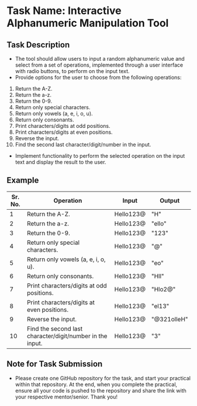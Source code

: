 # Task Name: Interactive Alphanumeric Manipulation Tool

## Task Description
- The tool should allow users to input a random alphanumeric value and select from a set of operations, implemented through a user interface with radio buttons, to perform on the input text.
- Provide options for the user to choose from the following operations:
1. Return the A-Z.
2. Return the a-z.
3. Return the 0-9.
4. Return only special characters.
5. Return only vowels (a, e, i, o, u).
6. Return only consonants.
7. Print characters/digits at odd positions.
8. Print characters/digits at even positions.
9. Reverse the input.
10. Find the second last character/digit/number in the input.
- Implement functionality to perform the selected operation on the input text and display the result to the user.

## Example

| Sr. No. | Operation                               | Input    | Output       |
|-----------|-----------------------------------------|----------|--------------|
| 1         | Return the A-Z.                         | Hello123@| "H"          |
| 2         | Return the a-z.                         | Hello123@| "ello"       |
| 3         | Return the 0-9.                         | Hello123@| "123"        |
| 4         | Return only special characters.         | Hello123@| "@"          |
| 5         | Return only vowels (a, e, i, o, u).     | Hello123@| "eo"          |
| 6         | Return only consonants.                 | Hello123@| "Hll"        |
| 7         | Print characters/digits at odd positions.| Hello123@| "Hlo2@"      |
| 8         | Print characters/digits at even positions.| Hello123@| "el13"       |
| 9         | Reverse the input.                      | Hello123@| "@321olleH"  |
| 10        | Find the second last character/digit/number in the input.| Hello123@| "3"  |

## Note for Task Submission
- Please create one GitHub repository for the task, and start your practical within that repository. At the end, when you complete the practical, ensure all your code is pushed to the repository and share the link with your respective mentor/senior. Thank you!